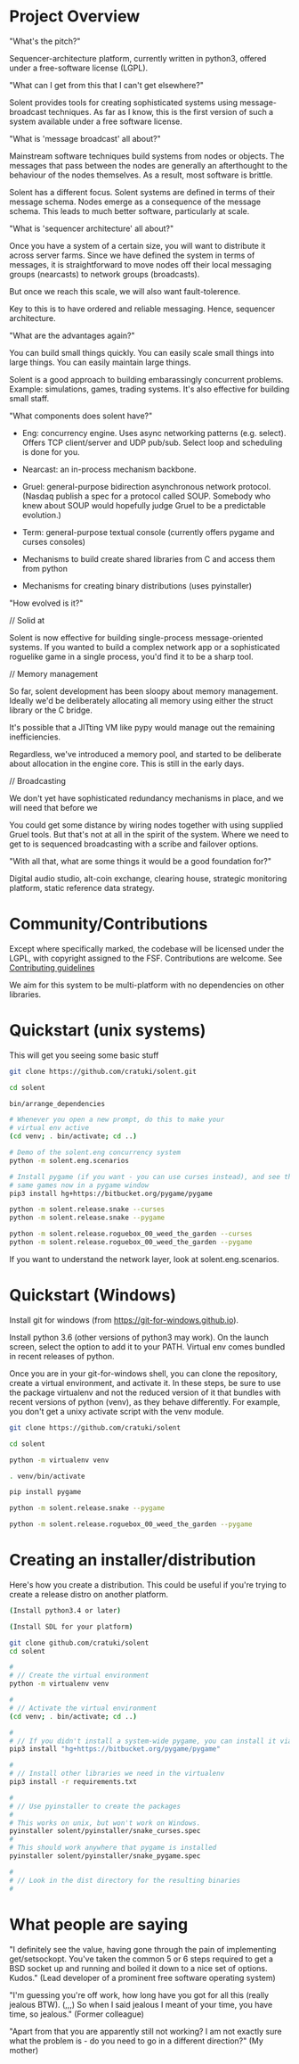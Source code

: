 # Project Overview

"What's the pitch?"

Sequencer-architecture platform, currently written in python3, offered under a
free-software license (LGPL).

"What can I get from this that I can't get elsewhere?"

Solent provides tools for creating sophisticated systems using
message-broadcast techniques. As far as I know, this is the first version of
such a system available under a free software license.

"What is 'message broadcast' all about?"

Mainstream software techniques build systems from nodes or objects. The
messages that pass between the nodes are generally an afterthought to the
behaviour of the nodes themselves. As a result, most software is brittle.

Solent has a different focus. Solent systems are defined in terms of their
message schema. Nodes emerge as a consequence of the message schema. This
leads to much better software, particularly at scale.

"What is 'sequencer architecture' all about?"

Once you have a system of a certain size, you will want to distribute it
across server farms. Since we have defined the system in terms of messages, it
is straightforward to move nodes off their local messaging groups (nearcasts)
to network groups (broadcasts).

But once we reach this scale, we will also want fault-tolerence.

Key to this is to have ordered and reliable messaging. Hence, sequencer
architecture.

"What are the advantages again?"

You can build small things quickly. You can easily scale small things into
large things. You can easily maintain large things.

Solent is a good approach to building embarassingly concurrent problems.
Example: simulations, games, trading systems. It's also effective for building
small staff.

"What components does solent have?"

* Eng: concurrency engine. Uses async networking patterns (e.g. select). Offers TCP client/server and UDP pub/sub. Select loop and scheduling is done for you.

* Nearcast: an in-process mechanism backbone.

* Gruel: general-purpose bidirection asynchronous network protocol. (Nasdaq publish a spec for a protocol called SOUP. Somebody who knew about SOUP would hopefully judge Gruel to be a predictable evolution.)

* Term: general-purpose textual console (currently offers pygame and curses consoles)

* Mechanisms to build create shared libraries from C and access them from python

* Mechanisms for creating binary distributions (uses pyinstaller)

"How evolved is it?"

// Solid at

Solent is now effective for building single-process message-oriented systems.
If you wanted to build a complex network app or a sophisticated roguelike game
in a single process, you'd find it to be a sharp tool.

// Memory management

So far, solent development has been sloopy about memory management. Ideally
we'd be deliberately allocating all memory using either the struct library
or the C bridge.

It's possible that a JITting VM like pypy would manage out the remaining
inefficiencies.

Regardless, we've introduced a memory pool, and started to be deliberate about
allocation in the engine core. This is still in the early days.

// Broadcasting

We don't yet have sophisticated redundancy mechanisms in place, and we will
need that before we 

You could get some distance by wiring nodes together with using supplied Gruel
tools. But that's not at all in the spirit of the system. Where we need to get
to is sequenced broadcasting with a scribe and failover options.

"With all that, what are some things it would be a good foundation for?"

Digital audio studio, alt-coin exchange, clearing house, strategic monitoring
platform, static reference data strategy.


# Community/Contributions

Except where specifically marked, the codebase will be licensed under the
LGPL, with copyright assigned to the FSF. Contributions are welcome. See
[Contributing guidelines](CONTRIBUTING.md)

We aim for this system to be multi-platform with no dependencies on other
libraries.


# Quickstart (unix systems)

This will get you seeing some basic stuff

```bash
git clone https://github.com/cratuki/solent.git

cd solent

bin/arrange_dependencies

# Whenever you open a new prompt, do this to make your
# virtual env active
(cd venv; . bin/activate; cd ..)

# Demo of the solent.eng concurrency system
python -m solent.eng.scenarios

# Install pygame (if you want - you can use curses instead), and see those
# same games now in a pygame window
pip3 install hg+https://bitbucket.org/pygame/pygame

python -m solent.release.snake --curses
python -m solent.release.snake --pygame

python -m solent.release.roguebox_00_weed_the_garden --curses
python -m solent.release.roguebox_00_weed_the_garden --pygame
```

If you want to understand the network layer, look at solent.eng.scenarios.


# Quickstart (Windows)

Install git for windows (from https://git-for-windows.github.io).

Install python 3.6 (other versions of python3 may work). On the launch screen,
select the option to add it to your PATH. Virtual env comes bundled in recent
releases of python.

Once you are in your git-for-windows shell, you can clone the repository,
create a virtual environment, and activate it. In these steps, be sure to use
the package virtualenv and not the reduced version of it that bundles with
recent versions of python (venv), as they behave differently. For example, you
don't get a unixy activate script with the venv module.

```bash
git clone https://github.com/cratuki/solent

cd solent

python -m virtualenv venv

. venv/bin/activate

pip install pygame

python -m solent.release.snake --pygame

python -m solent.release.roguebox_00_weed_the_garden --pygame
```

# Creating an installer/distribution

Here's how you create a distribution. This could be useful if you're trying to
create a release distro on another platform.

```bash
(Install python3.4 or later)

(Install SDL for your platform)

git clone github.com/cratuki/solent
cd solent

#
# // Create the virtual environment
python -m virtualenv venv

#
# // Activate the virtual environment
(cd venv; . bin/activate; cd ..)

#
# // If you didn't install a system-wide pygame, you can install it via pip.
pip3 install "hg+https://bitbucket.org/pygame/pygame"

#
# // Install other libraries we need in the virtualenv
pip3 install -r requirements.txt

#
# // Use pyinstaller to create the packages
#
# This works on unix, but won't work on Windows.
pyinstaller solent/pyinstaller/snake_curses.spec
#
# This should work anywhere that pygame is installed
pyinstaller solent/pyinstaller/snake_pygame.spec

#
# // Look in the dist directory for the resulting binaries
#
```

# What people are saying

"I definitely see the value, having gone through the pain of implementing
get/setsockopt. You've taken the common 5 or 6 steps required to get a BSD
socket up and running and boiled it down to a nice set of options. Kudos."
(Lead developer of a prominent free software operating system)

"I'm guessing you're off work, how long have you got for all this (really
jealous BTW). (,,,) So when I said jealous I meant of your time, you have
time, so jealous." (Former colleague)

"Apart from that you are apparently still not working? I am not exactly sure
what the problem is - do you need to go in a different direction?" (My mother)


